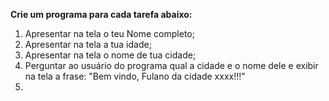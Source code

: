 **Crie um programa para cada tarefa abaixo:** 
1) Apresentar na tela o teu Nome completo;
2) Apresentar na tela a tua idade;
3) Apresentar na tela o nome de tua cidade;
4) Perguntar ao usuário do programa qual a cidade e o nome dele e exibir na tela a frase: "Bem vindo, Fulano da cidade xxxx!!!"
5)
